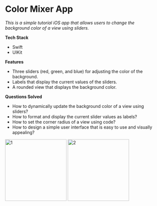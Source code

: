 # Color Mixer App

*This is a simple tutorial iOS app that allows users to change the background color of a view using sliders.*

**Tech Stack**

- Swift
- UIKit

**Features**

- Three sliders (red, green, and blue) for adjusting the color of the background.
- Labels that display the current values of the sliders.
- A rounded view that displays the background color.

**Questions Solved**

- How to dynamically update the background color of a view using sliders?
- How to format and display the current slider values as labels?
- How to set the corner radius of a view using code?
- How to design a simple user interface that is easy to use and visually appealing?

<img width="200" alt="1" src="https://user-images.githubusercontent.com/24369933/228046564-34027b8a-efe9-4f52-bac7-5063a8f6e9ba.png"> <img width="200" alt="2" src="https://user-images.githubusercontent.com/24369933/228046634-b4b3f0df-21f3-4f26-91d5-c0602fc9b2a3.png">
